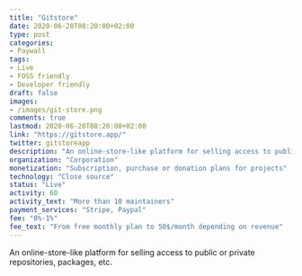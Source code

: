 ```yaml
---
title: "Gitstore"
date: 2020-06-20T08:20:00+02:00
type: post
categories:
- Paywall
tags:
- Live
- FOSS friendly
- Developer friendly
draft: false
images:
- /images/git-store.png
comments: true
lastmod: 2020-06-20T08:20:00+02:00
link: "https://gitstore.app/"
twitter: gitstoreapp
description: "An online-store-like platform for selling access to public or private repositories, packages, etc."
organization: "Corporation"
monetization: "Subscription, purchase or donation plans for projects"
technology: "Close source"
status: "Live"
activity: 60
activity_text: "More than 10 maintainers"
payment_services: "Stripe, Paypal"
fee: "0%-1%"
fee_text: "From free monthly plan to 50$/month depending on revenue"
---
```


An online-store-like platform for selling access to public or private repositories, packages, etc.<!--more-->

